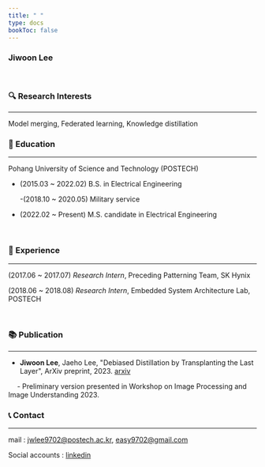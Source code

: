 ```yaml
---
title: " "
type: docs
bookToc: false
---
```


### **Jiwoon Lee**

<br>

### 🔍 Research Interests
---
Model merging, Federated learning, Knowledge distillation

### 🏫 Education
---
Pohang University of Science and Technology (POSTECH) <br>

- (2015.03 ~ 2022.02) B.S. in Electrical Engineering <br>

  -(2018.10 ~ 2020.05) Military service <br>
  
- (2022.02 ~ Present) M.S. candidate in Electrical Engineering <br>

<br>

### 🏢 Experience
---
(2017.06 ~ 2017.07) *Research Intern*, Preceding Patterning Team, SK Hynix <br>

(2018.06 ~ 2018.08) *Research Intern*, Embedded System Architecture Lab, POSTECH <br>

<br>

### 📚 Publication
---
- **Jiwoon Lee**, Jaeho Lee, "Debiased Distillation by Transplanting the Last Layer", ArXiv preprint, 2023. [arxiv](https://arxiv.org/abs/2302.11187) <br>

 &emsp; - Preliminary version presented in Workshop on Image Processing and Image Understanding 2023.
<br>

### 📞 Contact
---
mail : jwlee9702@postech.ac.kr, easy9702@gmail.com <br>  

Social accounts : [linkedin](https://www.linkedin.com/in/jiwoon-lee-0039061b9/)  
